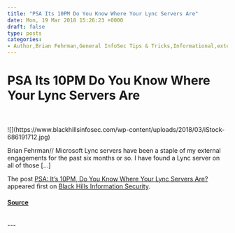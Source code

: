 ```yaml
---
title: "PSA Its 10PM Do You Know Where Your Lync Servers Are"
date: Mon, 19 Mar 2018 15:26:23 +0000
draft: false
type: posts
categories: 
- Author,Brian Fehrman,General InfoSec Tips & Tricks,Informational,external engagement,Lync,Lync server
---
```

# PSA Its 10PM Do You Know Where Your Lync Servers Are

<br/>

<br/>
![](https://www.blackhillsinfosec.com/wp-content/uploads/2018/03/iStock-686191712.jpg)

Brian Fehrman// Microsoft Lync servers have been a staple of my external engagements for the past six months or so. I have found a Lync server on all of those \[…\]

The post [PSA: It’s 10PM, Do You Know Where Your Lync Servers Are?](https://www.blackhillsinfosec.com/psa-its-10pm-do-you-know-where-your-lync-servers-are/) appeared first on [Black Hills Information Security](https://www.blackhillsinfosec.com).

#### [Source](https://www.blackhillsinfosec.com/psa-its-10pm-do-you-know-where-your-lync-servers-are/)

<br/>
---
